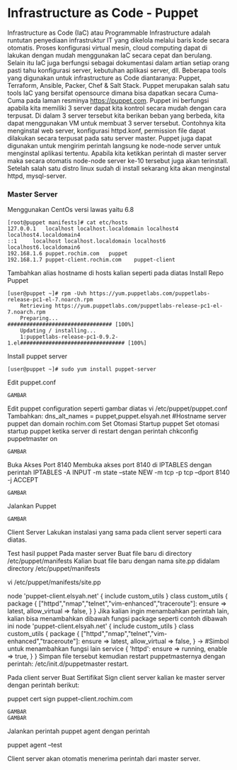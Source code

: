 # Infrastructure as Code - Puppet
Infrastructure as Code (IaC) atau Programmable Infrastructure adalah runtutan penyediaan infrastruktur IT yang dikelola melalui baris kode secara otomatis. 
Proses konfigurasi virtual mesin, cloud computing dapat di lakukan dengan mudah menggunakan IaC secara cepat dan berulang. Selain itu IaC juga berfungsi sebagai dokumentasi dalam artian setiap orang pasti tahu konfigurasi server, kebutuhan aplikasi server, dll.
Beberapa tools yang digunakan untuk infrastructure as Code diantaranya: Puppet, Terraform, Ansible, Packer, Chef & Salt Stack.
Puppet merupakan salah satu tools IaC yang bersifat opensource dimana bisa dapatkan secara Cuma-Cuma pada laman resminya https://puppet.com. Puppet ini berfungsi apabila kita memiliki 3 server dapat kita kontrol secara mudah dengan cara terpusat. Di dalam 3 server tersebut kita berikan beban yang berbeda, kita dapat menggunakan VM untuk membuat 3 server tersebut. Contohnya kita menginstal web server, konfigurasi httpd.konf, permission file dapat dilakukan secara terpusat pada satu server master. Puppet juga dapat digunakan untuk mengirim perintah langsung ke node-node server untuk menginstal aplikasi tertentu. Apabila kita ketikkan perintah di master server maka secara otomatis node-node server ke-10 tersebut juga akan terinstall.
Setelah salah satu distro linux sudah di install sekarang kita akan menginstal httpd, mysql-server.
### Master Server
Menggunakan CentOs versi lawas yaitu 6.8
```
[root@puppet manifests]# cat etc/hosts
127.0.0.1	localhost localhost.localdomain localhost4 localhost4.localdomain4
::1		localhost localhost.localdomain localhost6 localhost6.localdomain6
192.168.1.6	puppet.rochim.com	puppet
192.168.1.7	puppet-client.rochim.com	puppet-client
```
Tambahkan alias hostname di hosts kalian seperti pada diatas
Install Repo Puppet
``` 
[user@puppet ~]# rpm -Uvh https://yum.puppetlabs.com/puppetlabs-release-pc1-el-7.noarch.rpm
	Retrieving https://yum.puppetlabs.com/puppetlabs-release-pc1-el-7.noarch.rpm
	Preparing...                          ################################# [100%]
	Updating / installing...
	1:puppetlabs-release-pc1-0.9.2-1.el################################# [100%]
```
Install puppet server
``` 
[user@puppet ~]# sudo yum install puppet-server
```
Edit puppet.conf
```
GAMBAR
```
Edit puppet configuration seperti gambar diatas
vi /etc/puppet/puppet.conf
Tambahkan:
dns_alt_names = puppet,puppet.elsyah.net #Hostname server puppet dan domain rochim.com
Set Otomasi Startup puppet
Set otomasi startup puppet ketika server di restart dengan perintah
chkconfig puppetmaster on
```
GAMBAR
```
Buka Akses Port 8140
Membuka akses port 8140 di IPTABLES dengan perintah
IPTABLES -A INPUT -m state –state NEW -m tcp -p tcp –dport 8140 -j ACCEPT
```
GAMBAR
```
Jalankan Puppet
```
GAMBAR
```
Client Server
Lakukan instalasi yang sama pada client server seperti cara diatas.

Test hasil puppet
Pada master server Buat file baru di directory /etc/puppet/manifests
Kalian buat file baru dengan nama site.pp didalam directory /etc/puppet/manifests

vi /etc/puppet/manifests/site.pp

node 'puppet-client.elsyah.net' {
        include custom_utils
}
class custom_utils {
        package { ["httpd","nmap","telnet","vim-enhanced","traceroute"]:
                ensure => latest,
                allow_virtual => false,
        }
}
Jika kalian ingin menambahkan perintah lain, kalian bisa menambahkan dibawah fungsi package seperti contoh dibawah ini
node 'puppet-client.elsyah.net' {
        include custom_utils
}
class custom_utils {
        package { ["httpd","nmap","telnet","vim-enhanced","traceroute"]:
                ensure => latest,
                allow_virtual => false,
        }
                   -> #Simbol untuk menambahkan fungsi lain
        service { 'httpd': 
                ensure => running,
                enable => true,
                   }
}
Simpan file tersebut kemudian restart puppetmasternya dengan perintah:
/etc/init.d/puppetmaster restart.

Pada client server Buat Sertifikat Sign client server kalian ke master server dengan perintah berikut:

puppet cert sign puppet-client.rochim.com
```
GAMBAR
GAMBAR
```
Jalankan perintah puppet agent dengan perintah

puppet agent –test

Client server akan otomatis menerima perintah dari master server.
